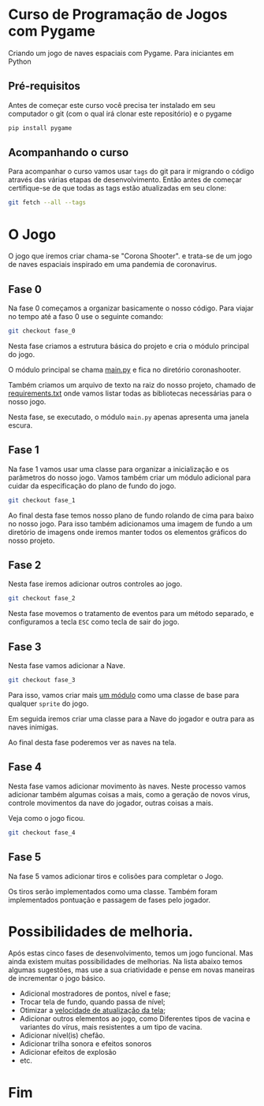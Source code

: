 # Curso de Programação de Jogos com Pygame
Criando um jogo de naves espaciais com Pygame. Para iniciantes em Python

## Pré-requisitos
Antes de começar este curso você precisa ter instalado em seu computador o git (com o qual irá clonar este repositório) e o pygame

```bash
pip install pygame
```

## Acompanhando o curso

Para acompanhar o curso vamos usar `tags` do git para ir migrando o código através das várias etapas de desenvolvimento. Então antes de começar certifique-se de que todas as tags estão atualizadas em seu clone:

```bash
git fetch --all --tags
```
# O Jogo
O jogo que iremos criar chama-se "Corona Shooter". e trata-se de um jogo de naves espaciais inspirado em uma pandemia de coronavirus.

## Fase 0
Na fase 0 começamos a organizar basicamente o nosso código. Para viajar no tempo até a faso 0 use o seguinte comando:

```bash
git checkout fase_0
```
Nesta fase criamos a estrutura básica do projeto e cria o módulo principal do jogo.

O módulo principal se chama [main.py](/coronashooter/main.py) e fica no diretório coronashooter.

Também criamos um arquivo de texto na raiz do nosso projeto, chamado de [requirements.txt](/requirements.txt) onde vamos listar todas as bibliotecas necessárias para o nosso jogo.

Nesta fase, se executado, o módulo `main.py` apenas apresenta uma janela escura.

## Fase 1
Na fase 1 vamos usar uma classe para organizar a inicialização e os parâmetros do nosso jogo. Vamos também criar um módulo adicional para cuidar da especificação do plano de fundo do jogo.

```bash
git checkout fase_1
```

Ao final desta fase temos nosso plano de fundo rolando de cima para baixo no nosso jogo. Para isso também adicionamos uma imagem de fundo a um diretório de imagens onde iremos manter todos os elementos gráficos do nosso projeto. 

## Fase 2
Nesta fase iremos adicionar outros controles ao jogo.
```bash
git checkout fase_2
```
Nesta fase movemos o tratamento de eventos para um método separado, e configuramos a tecla `ESC` como tecla de sair do jogo.

## Fase 3
Nesta fase vamos adicionar a Nave.

```bash
git checkout fase_3
```
Para isso, vamos criar mais [um módulo](/coronashooter/elementos.py) como uma classe de base para qualquer `sprite` do jogo.

Em seguida iremos criar uma classe para a Nave do jogador e outra para as naves inimigas.

Ao final desta fase poderemos ver as naves na tela.

## Fase 4
Nesta fase vamos adicionar movimento às naves. Neste processo vamos adicionar também algumas coisas a mais, como a geração de novos virus, controle movimentos da nave do jogador, outras coisas a mais. 

Veja como o jogo ficou.
```bash
git checkout fase_4
```

## Fase 5
Na fase 5 vamos adicionar tiros e colisões para completar o Jogo.

Os tiros serão implementados como uma classe. Também foram implementados pontuação e passagem de fases pelo jogador.

# Possibilidades de melhoria.
Após estas cinco fases de desenvolvimento, temos um jogo funcional. Mas ainda existem muitas possibilidades de melhorias. Na lista abaixo temos algumas sugestões, mas use a sua criatividade e pense em novas maneiras de incrementar o jogo básico.

- Adicional mostradores de pontos, nível e fase;
- Trocar tela de fundo, quando passa de nível;  
- Otimizar a [velocidade de atualização da tela](https://coderslegacy.com/improving-speed-performance-in-pygame/);
- Adicionar outros elementos ao jogo, como Diferentes tipos de vacina e variantes do vírus, mais resistentes a um tipo de vacina.
- Adicionar nível(is) chefão.
- Adicionar trilha sonora e efeitos sonoros
- Adicionar efeitos de explosão
- etc.

# Fim
